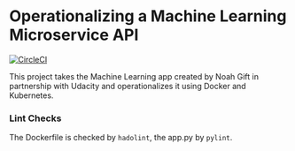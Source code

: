 # Operationalizing a Machine Learning Microservice API
[![CircleCI](https://circleci.com/gh/call900913/dend-rchristy-project4.svg?style=svg)](https://circleci.com/gh/call900913/dend-rchristy-project4)

This project takes the Machine Learning app created by Noah Gift in partnership with Udacity and operationalizes it using Docker and Kubernetes.





### Lint Checks
The Dockerfile is checked by `hadolint`, the app.py by `pylint`.

